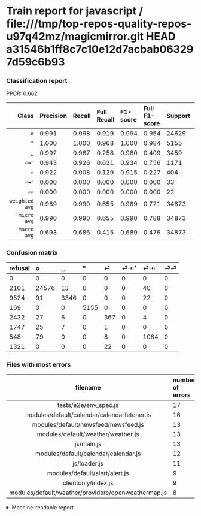# Train report for javascript / file:///tmp/top-repos-quality-repos-u97q42mz/magicmirror.git HEAD a31546b1ff8c7c10e12d7acbab063297d59c6b93

### Classification report

PPCR: 0.662

| Class | Precision | Recall | Full Recall | F1-score | Full F1-score | Support | Full Support | PPCR |
|------:|:----------|:-------|:------------|:---------|:---------|:--------|:-------------|:-----|
| `∅` | 0.991| 0.998| 0.919| 0.994| 0.954| 24629| 26730| 0.921 |
| `"` | 1.000| 1.000| 0.968| 1.000| 0.984| 5155| 5324| 0.968 |
| `␣` | 0.992| 0.967| 0.258| 0.980| 0.409| 3459| 12983| 0.266 |
| `⏎⇥⁻` | 0.943| 0.926| 0.631| 0.934| 0.756| 1171| 1719| 0.681 |
| `⏎` | 0.922| 0.908| 0.129| 0.915| 0.227| 404| 2836| 0.142 |
| `⏎⇥⁺` | 0.000| 0.000| 0.000| 0.000| 0.000| 33| 1780| 0.019 |
| `⏎⏎` | 0.000| 0.000| 0.000| 0.000| 0.000| 22| 1343| 0.016 |
| `weighted avg` | 0.989| 0.990| 0.655| 0.989| 0.721| 34873| 52715| 0.662 |
| `micro avg` | 0.990| 0.990| 0.655| 0.990| 0.788| 34873| 52715| 0.662 |
| `macro avg` | 0.693| 0.686| 0.415| 0.689| 0.476| 34873| 52715| 0.662 |

### Confusion matrix

|refusal|  ∅| ␣| "| ⏎| ⏎⇥⁺| ⏎⇥⁻| ⏎⏎| 
|:---|:---|:---|:---|:---|:---|:---|:---|
|0 |0 |0 |0 |0 |0 |0 |0 |
|2101 |24576 |13 |0 |0 |0 |40 |0 |
|9524 |91 |3346 |0 |0 |0 |22 |0 |
|169 |0 |0 |5155 |0 |0 |0 |0 |
|2432 |27 |6 |0 |367 |0 |4 |0 |
|1747 |25 |7 |0 |1 |0 |0 |0 |
|548 |79 |0 |0 |8 |0 |1084 |0 |
|1321 |0 |0 |0 |22 |0 |0 |0 |

### Files with most errors

| filename | number of errors|
|:----:|:-----|
| tests/e2e/env_spec.js | 17 |
| modules/default/calendar/calendarfetcher.js | 16 |
| modules/default/newsfeed/newsfeed.js | 13 |
| modules/default/weather/weather.js | 13 |
| js/main.js | 13 |
| modules/default/calendar/calendar.js | 12 |
| js/loader.js | 11 |
| modules/default/alert/alert.js | 9 |
| clientonly/index.js | 9 |
| modules/default/weather/providers/openweathermap.js | 8 |

<details>
    <summary>Machine-readable report</summary>
```json
{
  "cl_report": {"\"": {"f1-score": 1.0, "precision": 1.0, "recall": 1.0, "support": 5155}, "macro avg": {"f1-score": 0.6890542765137238, "precision": 0.6925794794310937, "recall": 0.6856142902353024, "support": 34873}, "micro avg": {"f1-score": 0.9901069595388983, "precision": 0.9901069595388983, "recall": 0.9901069595388983, "support": 34873}, "weighted avg": {"f1-score": 0.9892793410153967, "precision": 0.9885059952402215, "recall": 0.9901069595388983, "support": 34873}, "\u2205": {"f1-score": 0.9944362393024055, "precision": 0.991047665134285, "recall": 0.997848065288887, "support": 24629}, "\u23ce": {"f1-score": 0.915211970074813, "precision": 0.9221105527638191, "recall": 0.9084158415841584, "support": 404}, "\u23ce\u21e5\u207a": {"f1-score": 0.0, "precision": 0.0, "recall": 0.0, "support": 33}, "\u23ce\u21e5\u207b": {"f1-score": 0.9340801378716069, "precision": 0.9426086956521739, "recall": 0.9257045260461144, "support": 1171}, "\u23ce\u23ce": {"f1-score": 0.0, "precision": 0.0, "recall": 0.0, "support": 22}, "\u2423": {"f1-score": 0.9796515883472404, "precision": 0.9922894424673784, "recall": 0.967331598727956, "support": 3459}},
  "cl_report_full": {"\"": {"f1-score": 0.9838725069185991, "precision": 1.0, "recall": 0.9682569496619083, "support": 5324}, "macro avg": {"f1-score": 0.4756515241216813, "precision": 0.6925794794310937, "recall": 0.4150573962377943, "support": 52715}, "micro avg": {"f1-score": 0.7884185048180115, "precision": 0.9901069595388983, "recall": 0.6549938347718866, "support": 52715}, "weighted avg": {"f1-score": 0.7206776581543104, "precision": 0.9282566213802085, "recall": 0.6549938347718866, "support": 52715}, "\u2205": {"f1-score": 0.9538891476478808, "precision": 0.991047665134285, "recall": 0.9194163860830528, "support": 26730}, "\u23ce": {"f1-score": 0.22696351267779835, "precision": 0.9221105527638191, "recall": 0.12940761636107193, "support": 2836}, "\u23ce\u21e5\u207a": {"f1-score": 0.0, "precision": 0.0, "recall": 0.0, "support": 1780}, "\u23ce\u21e5\u207b": {"f1-score": 0.755663994423144, "precision": 0.9426086956521739, "recall": 0.6305991855730075, "support": 1719}, "\u23ce\u23ce": {"f1-score": 0.0, "precision": 0.0, "recall": 0.0, "support": 1343}, "\u2423": {"f1-score": 0.40917150718434725, "precision": 0.9922894424673784, "recall": 0.2577216359855195, "support": 12983}},
  "ppcr": 0.6615384615384615
}
```
</details>
